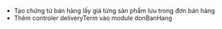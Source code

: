 - Tạo chứng từ bán hàng lấy giá từng sản phẩm lưu trong đơn bán hàng
- Thêm controler deliveryTerm vào module donBanHang
